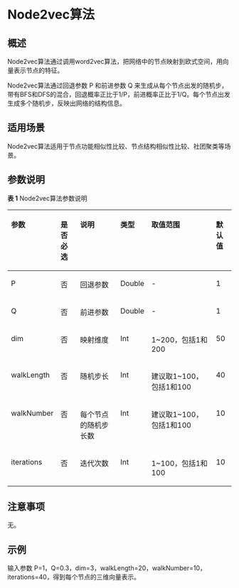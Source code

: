 # Node2vec算法<a name="ges_01_0046"></a>

## 概述<a name="section204471932366"></a>

Node2vec算法通过调用word2vec算法，把网络中的节点映射到欧式空间，用向量表示节点的特征。

Node2vec算法通过回退参数 P 和前进参数 Q 来生成从每个节点出发的随机步，带有BFS和DFS的混合，回退概率正比于1/P，前进概率正比于1/Q。每个节点出发生成多个随机步，反映出网络的结构信息。

## 适用场景<a name="section4610026394558"></a>

Node2vec算法适用于节点功能相似性比较、节点结构相似性比较、社团聚类等场景。

## 参数说明<a name="section18154105319710"></a>

**表 1**  Node2vec算法参数说明

<a name="table9438140783"></a>
<table><thead align="left"><tr id="row104385017818"><th class="cellrowborder" valign="top" width="13.404040404040405%" id="mcps1.2.7.1.1"><p id="p164384014819"><a name="p164384014819"></a><a name="p164384014819"></a>参数</p>
</th>
<th class="cellrowborder" valign="top" width="9.828282828282827%" id="mcps1.2.7.1.2"><p id="p143812016818"><a name="p143812016818"></a><a name="p143812016818"></a>是否必选</p>
</th>
<th class="cellrowborder" valign="top" width="23.232323232323232%" id="mcps1.2.7.1.3"><p id="p070711912812"><a name="p070711912812"></a><a name="p070711912812"></a>说明</p>
</th>
<th class="cellrowborder" valign="top" width="10.1010101010101%" id="mcps1.2.7.1.4"><p id="p530116512247"><a name="p530116512247"></a><a name="p530116512247"></a>类型</p>
</th>
<th class="cellrowborder" valign="top" width="34.34343434343434%" id="mcps1.2.7.1.5"><p id="p4438901986"><a name="p4438901986"></a><a name="p4438901986"></a>取值范围</p>
</th>
<th class="cellrowborder" valign="top" width="9.09090909090909%" id="mcps1.2.7.1.6"><p id="p3066297816429"><a name="p3066297816429"></a><a name="p3066297816429"></a>默认值</p>
</th>
</tr>
</thead>
<tbody><tr id="row7439180683"><td class="cellrowborder" valign="top" width="13.404040404040405%" headers="mcps1.2.7.1.1 "><p id="p65023471104"><a name="p65023471104"></a><a name="p65023471104"></a>P</p>
</td>
<td class="cellrowborder" valign="top" width="9.828282828282827%" headers="mcps1.2.7.1.2 "><p id="p3502247181013"><a name="p3502247181013"></a><a name="p3502247181013"></a>否</p>
</td>
<td class="cellrowborder" valign="top" width="23.232323232323232%" headers="mcps1.2.7.1.3 "><p id="p13502347141017"><a name="p13502347141017"></a><a name="p13502347141017"></a>回退参数</p>
</td>
<td class="cellrowborder" valign="top" width="10.1010101010101%" headers="mcps1.2.7.1.4 "><p id="p130113512242"><a name="p130113512242"></a><a name="p130113512242"></a>Double</p>
</td>
<td class="cellrowborder" valign="top" width="34.34343434343434%" headers="mcps1.2.7.1.5 "><p id="p9723165791010"><a name="p9723165791010"></a><a name="p9723165791010"></a>-</p>
</td>
<td class="cellrowborder" valign="top" width="9.09090909090909%" headers="mcps1.2.7.1.6 "><p id="p67330716429"><a name="p67330716429"></a><a name="p67330716429"></a>1</p>
</td>
</tr>
<tr id="row1592512201673"><td class="cellrowborder" valign="top" width="13.404040404040405%" headers="mcps1.2.7.1.1 "><p id="p15502204721014"><a name="p15502204721014"></a><a name="p15502204721014"></a>Q</p>
</td>
<td class="cellrowborder" valign="top" width="9.828282828282827%" headers="mcps1.2.7.1.2 "><p id="p1250217472102"><a name="p1250217472102"></a><a name="p1250217472102"></a>否</p>
</td>
<td class="cellrowborder" valign="top" width="23.232323232323232%" headers="mcps1.2.7.1.3 "><p id="p125021347111015"><a name="p125021347111015"></a><a name="p125021347111015"></a>前进参数</p>
</td>
<td class="cellrowborder" valign="top" width="10.1010101010101%" headers="mcps1.2.7.1.4 "><p id="p1301155182416"><a name="p1301155182416"></a><a name="p1301155182416"></a>Double</p>
</td>
<td class="cellrowborder" valign="top" width="34.34343434343434%" headers="mcps1.2.7.1.5 "><p id="p16233193191118"><a name="p16233193191118"></a><a name="p16233193191118"></a>-</p>
</td>
<td class="cellrowborder" valign="top" width="9.09090909090909%" headers="mcps1.2.7.1.6 "><p id="p5453787616429"><a name="p5453787616429"></a><a name="p5453787616429"></a>1</p>
</td>
</tr>
<tr id="row1883311181175"><td class="cellrowborder" valign="top" width="13.404040404040405%" headers="mcps1.2.7.1.1 "><p id="p3504164715102"><a name="p3504164715102"></a><a name="p3504164715102"></a>dim</p>
</td>
<td class="cellrowborder" valign="top" width="9.828282828282827%" headers="mcps1.2.7.1.2 "><p id="p050414761011"><a name="p050414761011"></a><a name="p050414761011"></a>否</p>
</td>
<td class="cellrowborder" valign="top" width="23.232323232323232%" headers="mcps1.2.7.1.3 "><p id="p115043476104"><a name="p115043476104"></a><a name="p115043476104"></a>映射维度</p>
</td>
<td class="cellrowborder" valign="top" width="10.1010101010101%" headers="mcps1.2.7.1.4 "><p id="p173017518249"><a name="p173017518249"></a><a name="p173017518249"></a>Int</p>
</td>
<td class="cellrowborder" valign="top" width="34.34343434343434%" headers="mcps1.2.7.1.5 "><p id="p2108111061114"><a name="p2108111061114"></a><a name="p2108111061114"></a>1~200，包括1和200</p>
</td>
<td class="cellrowborder" valign="top" width="9.09090909090909%" headers="mcps1.2.7.1.6 "><p id="p5549179716429"><a name="p5549179716429"></a><a name="p5549179716429"></a>50</p>
</td>
</tr>
<tr id="row20365740191015"><td class="cellrowborder" valign="top" width="13.404040404040405%" headers="mcps1.2.7.1.1 "><p id="p12505124718109"><a name="p12505124718109"></a><a name="p12505124718109"></a>walkLength</p>
</td>
<td class="cellrowborder" valign="top" width="9.828282828282827%" headers="mcps1.2.7.1.2 "><p id="p1450594711018"><a name="p1450594711018"></a><a name="p1450594711018"></a>否</p>
</td>
<td class="cellrowborder" valign="top" width="23.232323232323232%" headers="mcps1.2.7.1.3 "><p id="p9505174741010"><a name="p9505174741010"></a><a name="p9505174741010"></a>随机步长</p>
</td>
<td class="cellrowborder" valign="top" width="10.1010101010101%" headers="mcps1.2.7.1.4 "><p id="p1030110542416"><a name="p1030110542416"></a><a name="p1030110542416"></a>Int</p>
</td>
<td class="cellrowborder" valign="top" width="34.34343434343434%" headers="mcps1.2.7.1.5 "><p id="p7542721141120"><a name="p7542721141120"></a><a name="p7542721141120"></a>建议取1~100，包括1和100</p>
</td>
<td class="cellrowborder" valign="top" width="9.09090909090909%" headers="mcps1.2.7.1.6 "><p id="p6565056716429"><a name="p6565056716429"></a><a name="p6565056716429"></a>40</p>
</td>
</tr>
<tr id="row136122160711"><td class="cellrowborder" valign="top" width="13.404040404040405%" headers="mcps1.2.7.1.1 "><p id="p14505144791016"><a name="p14505144791016"></a><a name="p14505144791016"></a>walkNumber</p>
</td>
<td class="cellrowborder" valign="top" width="9.828282828282827%" headers="mcps1.2.7.1.2 "><p id="p105055472101"><a name="p105055472101"></a><a name="p105055472101"></a>否</p>
</td>
<td class="cellrowborder" valign="top" width="23.232323232323232%" headers="mcps1.2.7.1.3 "><p id="p2505154761018"><a name="p2505154761018"></a><a name="p2505154761018"></a>每个节点的随机步长数</p>
</td>
<td class="cellrowborder" valign="top" width="10.1010101010101%" headers="mcps1.2.7.1.4 "><p id="p630116532418"><a name="p630116532418"></a><a name="p630116532418"></a>Int</p>
</td>
<td class="cellrowborder" valign="top" width="34.34343434343434%" headers="mcps1.2.7.1.5 "><p id="p1234727111110"><a name="p1234727111110"></a><a name="p1234727111110"></a>建议取1~100，包括1和100</p>
</td>
<td class="cellrowborder" valign="top" width="9.09090909090909%" headers="mcps1.2.7.1.6 "><p id="p1609569716429"><a name="p1609569716429"></a><a name="p1609569716429"></a>10</p>
</td>
</tr>
<tr id="row147071213274"><td class="cellrowborder" valign="top" width="13.404040404040405%" headers="mcps1.2.7.1.1 "><p id="p55051747201018"><a name="p55051747201018"></a><a name="p55051747201018"></a>iterations</p>
</td>
<td class="cellrowborder" valign="top" width="9.828282828282827%" headers="mcps1.2.7.1.2 "><p id="p55056476103"><a name="p55056476103"></a><a name="p55056476103"></a>否</p>
</td>
<td class="cellrowborder" valign="top" width="23.232323232323232%" headers="mcps1.2.7.1.3 "><p id="p850519473102"><a name="p850519473102"></a><a name="p850519473102"></a>迭代次数</p>
</td>
<td class="cellrowborder" valign="top" width="10.1010101010101%" headers="mcps1.2.7.1.4 "><p id="p3301165132414"><a name="p3301165132414"></a><a name="p3301165132414"></a>Int</p>
</td>
<td class="cellrowborder" valign="top" width="34.34343434343434%" headers="mcps1.2.7.1.5 "><p id="p1139143313118"><a name="p1139143313118"></a><a name="p1139143313118"></a>1~100，包括1和100</p>
</td>
<td class="cellrowborder" valign="top" width="9.09090909090909%" headers="mcps1.2.7.1.6 "><p id="p2868310016429"><a name="p2868310016429"></a><a name="p2868310016429"></a>10</p>
</td>
</tr>
</tbody>
</table>

## 注意事项<a name="section3956161017109"></a>

无。

## 示例<a name="section9539286457"></a>

输入参数 P=1，Q=0.3，dim=3，walkLength=20，walkNumber=10，iterations=40，得到每个节点的三维向量表示。

